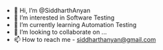 - 👋 Hi, I’m @SiddharthAnyan
- 👀 I’m interested in Software Testing
- 🌱 I’m currently learning Automation Testing
- 💞️ I’m looking to collaborate on ...
- 📫 How to reach me  - siddharthanyan@gmail.com

<!---
SiddharthAnyan/SiddharthAnyan is a ✨ special ✨ repository because its `README.md` (this file) appears on your GitHub profile.
You can click the Preview link to take a look at your changes.
--->
